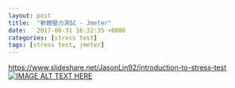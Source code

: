 ```yaml
---
layout: post
title:  "軟體壓力測試 - Jmeter"
date:   2017-08-31 16:32:35 +0800
categories: [stress test]
tags: [stress test, jmeter]
---
```


https://www.slideshare.net/JasonLin92/introduction-to-stress-test
[![IMAGE ALT TEXT HERE](http://i.imgur.com/5mMt7Ud.png)](https://www.slideshare.net/JasonLin92/introduction-to-stress-test)
